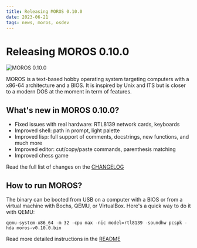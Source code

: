 ```yaml
---
title: Releasing MOROS 0.10.0
date: 2023-06-21
tags: news, moros, osdev
---
```


# Releasing MOROS 0.10.0

![MOROS 0.10.0](moros-0-10-0.png)

MOROS is a text-based hobby operating system targeting computers with a x86-64
architecture and a BIOS. It is inspired by Unix and ITS but is closer to a
modern DOS at the moment in term of features.

## What's new in MOROS 0.10.0?

- Fixed issues with real hardware: RTL8139 network cards, keyboards
- Improved shell: path in prompt, light palette
- Improved lisp: full support of comments, docstrings, new functions, and much more
- Improved editor: cut/copy/paste commands, parenthesis matching
- Improved chess game

Read the full list of changes on the
[CHANGELOG](https://github.com/vinc/moros/blob/v0.10.0/CHANGELOG.md)

## How to run MOROS?

The binary can be booted from USB on a computer with a BIOS or from a virtual
machine with Bochs, QEMU, or VirtualBox. Here's a quick way to do it with QEMU:

```
qemu-system-x86_64 -m 32 -cpu max -nic model=rtl8139 -soundhw pcspk -hda moros-v0.10.0.bin
```

Read more detailed instructions in the
[README](https://github.com/vinc/moros/blob/v0.10.0/README.md)
